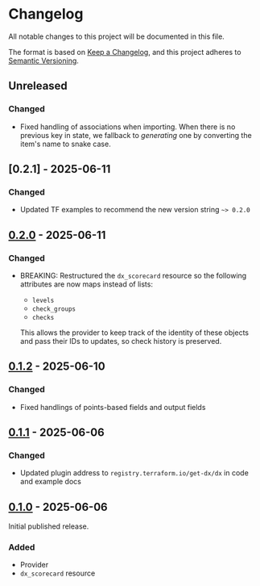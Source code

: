 # Changelog

All notable changes to this project will be documented in this file.

The format is based on [Keep a Changelog](https://keepachangelog.com/en/1.1.0/),
and this project adheres to [Semantic Versioning](https://semver.org/spec/v2.0.0.html).

## Unreleased

### Changed

- Fixed handling of associations when importing. When there is no previous key in state, we fallback to _generating_ one by converting the item's name to snake case.

## [0.2.1] - 2025-06-11

### Changed

- Updated TF examples to recommend the new version string `~> 0.2.0`

## [0.2.0] - 2025-06-11

### Changed

- BREAKING: Restructured the `dx_scorecard` resource so the following attributes are now maps instead of lists:

  - `levels`
  - `check_groups`
  - `checks`

  This allows the provider to keep track of the identity of these objects and pass their IDs to updates, so check history is preserved.

## [0.1.2] - 2025-06-10

### Changed

- Fixed handlings of points-based fields and output fields

## [0.1.1] - 2025-06-06

### Changed

- Updated plugin address to `registry.terraform.io/get-dx/dx` in code and example docs

## [0.1.0] - 2025-06-06

Initial published release.

### Added

- Provider
- `dx_scorecard` resource

[0.2.0]: https://github.com/get-dx/terraform-provider-dx/compare/v0.1.2...v0.2.0
[0.1.2]: https://github.com/get-dx/terraform-provider-dx/compare/v0.1.1...v0.1.2
[0.1.1]: https://github.com/get-dx/terraform-provider-dx/compare/v0.1.0...v0.1.1
[0.1.0]: https://github.com/get-dx/terraform-provider-dx/releases/tag/v0.1.0
